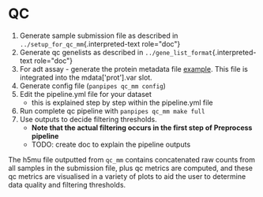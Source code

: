 QC
==

1.  Generate sample submission file as described in
    `../setup_for_qc_mm`{.interpreted-text role="doc"}
2.  Generate qc genelists as described in
    `../gene_list_format`{.interpreted-text role="doc"}
3.  For adt assay - generate the protein metadata file
    [example]((https://github.com/DendrouLab/panpipes/blob/main/resources/protein_metadata_w_iso.md)).
    This file is integrated into the mdata\['prot'\].var slot.
4.  Generate config file (`panpipes qc_mm config`)
5.  Edit the pipeline.yml file for your dataset
    -   this is explained step by step within the pipeline.yml file
6.  Run complete qc pipeline with `panpipes qc_mm make full`
7.  Use outputs to decide filtering thresholds.
    -   **Note that the actual filtering occurs in the first step of
        Preprocess pipeline**
    -   TODO: create doc to explain the pipeline outputs

The h5mu file outputted from `qc_mm` contains concatenated raw counts
from all samples in the submission file, plus qc metrics are computed,
and these qc metrics are visualised in a variety of plots to aid the
user to determine data quality and filtering thresholds.
